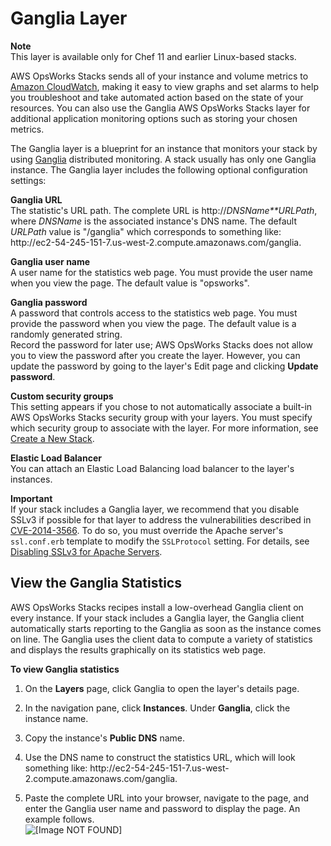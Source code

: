 # Ganglia Layer<a name="workinglayers-ganglia"></a>

**Note**  
This layer is available only for Chef 11 and earlier Linux\-based stacks\.

AWS OpsWorks Stacks sends all of your instance and volume metrics to [Amazon CloudWatch](http://aws.amazon.com/documentation/cloudwatch/), making it easy to view graphs and set alarms to help you troubleshoot and take automated action based on the state of your resources\. You can also use the Ganglia AWS OpsWorks Stacks layer for additional application monitoring options such as storing your chosen metrics\.

The Ganglia layer is a blueprint for an instance that monitors your stack by using [Ganglia](http://ganglia.sourceforge.net/) distributed monitoring\. A stack usually has only one Ganglia instance\. The Ganglia layer includes the following optional configuration settings:

**Ganglia URL**  
The statistic's URL path\. The complete URL is http://*DNSName**URLPath*, where *DNSName* is the associated instance's DNS name\. The default *URLPath* value is "/ganglia" which corresponds to something like: http://ec2\-54\-245\-151\-7\.us\-west\-2\.compute\.amazonaws\.com/ganglia\.

**Ganglia user name**  
A user name for the statistics web page\. You must provide the user name when you view the page\. The default value is "opsworks"\. 

**Ganglia password**  
A password that controls access to the statistics web page\. You must provide the password when you view the page\. The default value is a randomly generated string\.   
Record the password for later use; AWS OpsWorks Stacks does not allow you to view the password after you create the layer\. However, you can update the password by going to the layer's Edit page and clicking **Update password**\.

**Custom security groups**  
This setting appears if you chose to not automatically associate a built\-in AWS OpsWorks Stacks security group with your layers\. You must specify which security group to associate with the layer\. For more information, see [Create a New Stack](workingstacks-creating.md)\.

**Elastic Load Balancer**  
You can attach an Elastic Load Balancing load balancer to the layer's instances\.

**Important**  
If your stack includes a Ganglia layer, we recommend that you disable SSLv3 if possible for that layer to address the vulnerabilities described in [CVE\-2014\-3566](http://www.cve.mitre.org/cgi-bin/cvename.cgi?name=CVE-2014-3566)\. To do so, you must override the Apache server's `ssl.conf.erb` template to modify the `SSLProtocol` setting\. For details, see [Disabling SSLv3 for Apache Servers](layers-java.md#layers-java-sslv3)\.

## View the Ganglia Statistics<a name="w2ab1c14c65b7c19c27b9c13"></a>

AWS OpsWorks Stacks recipes install a low\-overhead Ganglia client on every instance\. If your stack includes a Ganglia layer, the Ganglia client automatically starts reporting to the Ganglia as soon as the instance comes on line\. The Ganglia uses the client data to compute a variety of statistics and displays the results graphically on its statistics web page\.

**To view Ganglia statistics**

1. On the **Layers** page, click Ganglia to open the layer's details page\.

1. In the navigation pane, click **Instances**\. Under **Ganglia**, click the instance name\.

1.  Copy the instance's **Public DNS** name\.

1. Use the DNS name to construct the statistics URL, which will look something like: http://ec2\-54\-245\-151\-7\.us\-west\-2\.compute\.amazonaws\.com/ganglia\.

1. Paste the complete URL into your browser, navigate to the page, and enter the Ganglia user name and password to display the page\. An example follows\.   
![\[Image NOT FOUND\]](http://docs.aws.amazon.com/opsworks/latest/userguide/images/ganglia_stats.png)